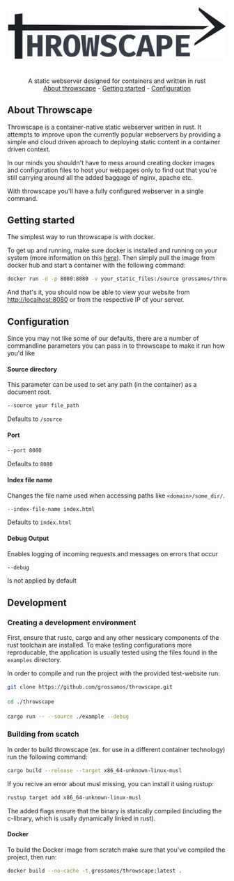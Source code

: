 <!-- Header -->
<br />
<p align="center">
  <img src="https://raw.githubusercontent.com/grossamos/throwscape/master/.github/images/Throwscape.png" alt="Throwscape" width="500">
</p>
<h1></h1>
<p align="center">
  A static webserver designed for containers and written in rust
  <br />
  <a href="#about-throwscape">About throwscape</a>
  -
  <a href="#getting-started">Getting started</a>
  -
  <a href="#configuration">Configuration</a>
</p>

## About Throwscape
Throwscape is a container-native static webserver written in rust.
It attempts to improve upon the currently popular webservers by providing a simple and cloud driven aproach to deploying static content in a container driven context.

In our minds you shouldn't have to mess around creating docker images and configuration files to host your webpages only to find out that you're still carrying around all the added baggage of nginx, apache etc.

With throwscape you'll have a fully configured webserver in a single command.

## Getting started
The simplest way to run throwscape is with docker.

To get up and running, make sure docker is installed and running on your system (more information on this [here](https://docs.docker.com/engine/install/)).
Then simply pull the image from docker hub and start a container with the following command:
```bash
docker run -d -p 8080:8080 -v your_static_files:/source grossamos/throwscape:latest 
```

And that's it, you should now be able to view your website from [http://localhost:8080](http://localhost:8080) or from the respective IP of your server.

## Configuration
Since you may not like some of our defaults, there are a number of commandline parameters you can pass in to throwscape to make it run how you'd like

#### Source directory
This parameter can be used to set any path (in the container) as a document root.
```bash
--source your file_path
```
Defaults to `/source`

#### Port
```bash
--port 8080
```
Defaults to ``8080``

#### Index file name
Changes the file name used when accessing paths like `<domain>/some_dir/`.
```bash
--index-file-name index.html
```
Defaults to ``index.html``

#### Debug Output
Enables logging of incoming requests and messages on errors that occur
```bash
--debug
```
Is not applied by default

## Development
### Creating a development environment
First, ensure that rustc, cargo and any other nessicary components of the rust toolchain are installed.
To make testing configurations more reproducable, the application is usually tested using the files found in the ``examples`` directory.

In order to compile and run the project with the provided test-website run:
```bash
git clone https://github.com/grossamos/throwscape.git

cd ./throwscape

cargo run -- --source ./example --debug
```

### Building from scatch
In order to build throwscape (ex. for use in a different container technology) run the following command:

```bash
cargo build --release --target x86_64-unknown-linux-musl
```

If you recive an error about musl missing, you can install it using rustup:
```bash
rustup target add x86_64-unknown-linux-musl
```

The added flags ensure that the binary is statically compiled (including the c-library, which is usally dynamically linked in rust).

#### Docker
To build the Docker image from scratch make sure that you've compiled the project, then run:
```bash
docker build --no-cache -t grossamos/throwscape:latest .
```
